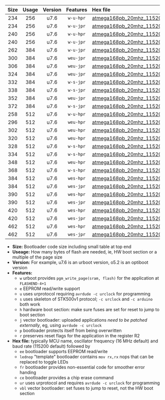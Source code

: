 |Size|Usage|Version|Features|Hex file|
|:-:|:-:|:-:|:-:|:--|
|234|256|u7.6|`w-u-hpr`|[atmega168pb_20mhz_115200bps_ur.hex](https://raw.githubusercontent.com/stefanrueger/urboot/main//atmega168pb_20mhz_115200bps_ur.hex)|
|234|256|u7.6|`w-u-jpr`|[atmega168pb_20mhz_115200bps_ur_vbl.hex](https://raw.githubusercontent.com/stefanrueger/urboot/main//atmega168pb_20mhz_115200bps_ur_vbl.hex)|
|240|256|u7.6|`w-u-hpr`|[atmega168pb_20mhz_115200bps_lednop_ur.hex](https://raw.githubusercontent.com/stefanrueger/urboot/main//atmega168pb_20mhz_115200bps_lednop_ur.hex)|
|240|256|u7.6|`w-u-jpr`|[atmega168pb_20mhz_115200bps_lednop_ur_vbl.hex](https://raw.githubusercontent.com/stefanrueger/urboot/main//atmega168pb_20mhz_115200bps_lednop_ur_vbl.hex)|
|262|384|u7.6|`w-u-jpr`|[atmega168pb_20mhz_115200bps_lednop_fr_ur_vbl.hex](https://raw.githubusercontent.com/stefanrueger/urboot/main//atmega168pb_20mhz_115200bps_lednop_fr_ur_vbl.hex)|
|300|384|u7.6|`weu-jpr`|[atmega168pb_20mhz_115200bps_ee_ur_vbl.hex](https://raw.githubusercontent.com/stefanrueger/urboot/main//atmega168pb_20mhz_115200bps_ee_ur_vbl.hex)|
|306|384|u7.6|`weu-jpr`|[atmega168pb_20mhz_115200bps_ee_lednop_ur_vbl.hex](https://raw.githubusercontent.com/stefanrueger/urboot/main//atmega168pb_20mhz_115200bps_ee_lednop_ur_vbl.hex)|
|324|384|u7.6|`weu-jpr`|[atmega168pb_20mhz_115200bps_ee_lednop_fr_ur_vbl.hex](https://raw.githubusercontent.com/stefanrueger/urboot/main//atmega168pb_20mhz_115200bps_ee_lednop_fr_ur_vbl.hex)|
|332|384|u7.6|`w-s-jpr`|[atmega168pb_20mhz_115200bps_vbl.hex](https://raw.githubusercontent.com/stefanrueger/urboot/main//atmega168pb_20mhz_115200bps_vbl.hex)|
|338|384|u7.6|`w-s-jpr`|[atmega168pb_20mhz_115200bps_lednop_vbl.hex](https://raw.githubusercontent.com/stefanrueger/urboot/main//atmega168pb_20mhz_115200bps_lednop_vbl.hex)|
|352|384|u7.6|`weu-jpr`|[atmega168pb_20mhz_115200bps_ee_lednop_fr_ce_ur_vbl.hex](https://raw.githubusercontent.com/stefanrueger/urboot/main//atmega168pb_20mhz_115200bps_ee_lednop_fr_ce_ur_vbl.hex)|
|372|384|u7.6|`w-s-jpr`|[atmega168pb_20mhz_115200bps_lednop_fr_vbl.hex](https://raw.githubusercontent.com/stefanrueger/urboot/main//atmega168pb_20mhz_115200bps_lednop_fr_vbl.hex)|
|258|512|u7.6|`w-u-hpr`|[atmega168pb_20mhz_115200bps_lednop_fr_ur.hex](https://raw.githubusercontent.com/stefanrueger/urboot/main//atmega168pb_20mhz_115200bps_lednop_fr_ur.hex)|
|296|512|u7.6|`weu-hpr`|[atmega168pb_20mhz_115200bps_ee_ur.hex](https://raw.githubusercontent.com/stefanrueger/urboot/main//atmega168pb_20mhz_115200bps_ee_ur.hex)|
|302|512|u7.6|`weu-hpr`|[atmega168pb_20mhz_115200bps_ee_lednop_ur.hex](https://raw.githubusercontent.com/stefanrueger/urboot/main//atmega168pb_20mhz_115200bps_ee_lednop_ur.hex)|
|320|512|u7.6|`weu-hpr`|[atmega168pb_20mhz_115200bps_ee_lednop_fr_ur.hex](https://raw.githubusercontent.com/stefanrueger/urboot/main//atmega168pb_20mhz_115200bps_ee_lednop_fr_ur.hex)|
|328|512|u7.6|`w-s-hpr`|[atmega168pb_20mhz_115200bps.hex](https://raw.githubusercontent.com/stefanrueger/urboot/main//atmega168pb_20mhz_115200bps.hex)|
|334|512|u7.6|`w-s-hpr`|[atmega168pb_20mhz_115200bps_lednop.hex](https://raw.githubusercontent.com/stefanrueger/urboot/main//atmega168pb_20mhz_115200bps_lednop.hex)|
|348|512|u7.6|`weu-hpr`|[atmega168pb_20mhz_115200bps_ee_lednop_fr_ce_ur.hex](https://raw.githubusercontent.com/stefanrueger/urboot/main//atmega168pb_20mhz_115200bps_ee_lednop_fr_ce_ur.hex)|
|368|512|u7.6|`w-s-hpr`|[atmega168pb_20mhz_115200bps_lednop_fr.hex](https://raw.githubusercontent.com/stefanrueger/urboot/main//atmega168pb_20mhz_115200bps_lednop_fr.hex)|
|384|512|u7.6|`wes-hpr`|[atmega168pb_20mhz_115200bps_ee.hex](https://raw.githubusercontent.com/stefanrueger/urboot/main//atmega168pb_20mhz_115200bps_ee.hex)|
|384|512|u7.6|`wes-jpr`|[atmega168pb_20mhz_115200bps_ee_vbl.hex](https://raw.githubusercontent.com/stefanrueger/urboot/main//atmega168pb_20mhz_115200bps_ee_vbl.hex)|
|390|512|u7.6|`wes-hpr`|[atmega168pb_20mhz_115200bps_ee_lednop.hex](https://raw.githubusercontent.com/stefanrueger/urboot/main//atmega168pb_20mhz_115200bps_ee_lednop.hex)|
|390|512|u7.6|`wes-jpr`|[atmega168pb_20mhz_115200bps_ee_lednop_vbl.hex](https://raw.githubusercontent.com/stefanrueger/urboot/main//atmega168pb_20mhz_115200bps_ee_lednop_vbl.hex)|
|420|512|u7.6|`wes-hpr`|[atmega168pb_20mhz_115200bps_ee_lednop_fr.hex](https://raw.githubusercontent.com/stefanrueger/urboot/main//atmega168pb_20mhz_115200bps_ee_lednop_fr.hex)|
|420|512|u7.6|`wes-jpr`|[atmega168pb_20mhz_115200bps_ee_lednop_fr_vbl.hex](https://raw.githubusercontent.com/stefanrueger/urboot/main//atmega168pb_20mhz_115200bps_ee_lednop_fr_vbl.hex)|
|462|512|u7.6|`wes-hpr`|[atmega168pb_20mhz_115200bps_ee_lednop_fr_ce.hex](https://raw.githubusercontent.com/stefanrueger/urboot/main//atmega168pb_20mhz_115200bps_ee_lednop_fr_ce.hex)|
|462|512|u7.6|`wes-jpr`|[atmega168pb_20mhz_115200bps_ee_lednop_fr_ce_vbl.hex](https://raw.githubusercontent.com/stefanrueger/urboot/main//atmega168pb_20mhz_115200bps_ee_lednop_fr_ce_vbl.hex)|

- **Size:** Bootloader code size including small table at top end
- **Useage:** How many bytes of flash are needed, ie, HW boot section or a multiple of the page size
- **Version:** For example, u7.6 is an urboot version, o5.2 is an optiboot version
- **Features:**
  + `w` urboot provides `pgm_write_page(sram, flash)` for the application at `FLASHEND-4+1`
  + `e` EEPROM read/write support
  + `u` uses urprotocol requiring `avrdude -c urclock` for programming
  + `s` uses skeleton of STK500v1 protocol; `-c urclock` and `-c arduino` both work
  + `h` hardware boot section: make sure fuses are set for reset to jump to boot section
  + `j` vector bootloader: uploaded applications *need to be patched externally*, eg, using `avrdude -c urclock`
  + `p` bootloader protects itself from being overwritten
  + `r` preserves reset flags for the application in the register R2
- **Hex file:** typically MCU name, oscillator frequency (16 MHz default) and baud rate (115200 default) followed by
  + `ee` bootloader supports EEPROM read/write
  + `lednop` "template" bootloader contains `mov rx,rx` nops that can be replaced to toggle LEDs
  + `fr` bootloader provides non-essential code for smoother error handing
  + `ce` bootloader provides a chip erase command
  + `ur` uses urprotocol and requires `avrdude -c urclock` for programming
  + `vbl` vector bootloader: set fuses to jump to reset, not the HW boot section
